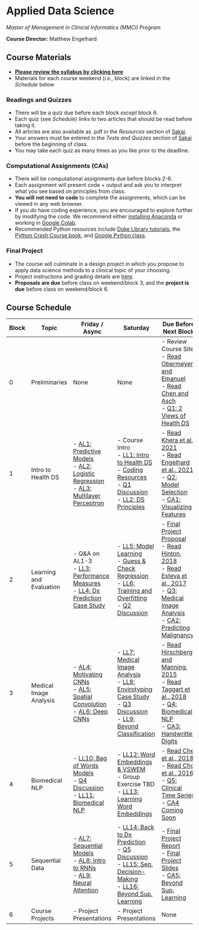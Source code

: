 # Applied Data Science
*Master of Management in Clinical Informatics (MMCi) Program*

**Course Director:** Matthew Engelhard

## Course Materials

- **[Please review the syllabus by clicking here](syllabus.md)**
- Materials for each course weekend (*i.e.,* block) are linked in the *Schedule* below

### Readings and Quizzes
- There will be a quiz due before each block *except* block 6.
- Each quiz (see *Schedule*) links to two articles that should be read before taking it.
- All articles are also available as .pdf in the *Resources* section of [Sakai](https://sakai.duke.edu).
- Your answers must be entered in the *Tests and Quizzes* section of [Sakai](https://sakai.duke.edu) before the beginning of class.
- You may take each quiz as many times as you like prior to the deadline.

### Computational Assignments (CAs)
- There will be computational assignments due before blocks 2-6.
- Each assignment will present code + output and ask you to interpret what you see based on principles from class.
- **You will not need to code** to complete the assignments, which can be viewed in any web browser.
- If you *do* have coding experience, you are encouraged to explore further by modifying the code. We recommend either [installing Anaconda](https://www.anaconda.com/products/individual#Downloads) or working in [Google Colab](colab.research.google.com).
- Recommended Python resources include [Duke Library tutorials](https://library.duke.edu/data/tutorials), the [Python Crash Course book](https://www.amazon.com/Python-Crash-Course-Eric-Matthes-ebook/dp/B07J4521M3/ref=sr_1_1_sspa?dchild=1&keywords=Python+book&qid=1618331896&sr=8-1-spons&psc=1&spLa=ZW5jcnlwdGVkUXVhbGlmaWVyPUEzSVNYTDhDUExZQktDJmVuY3J5cHRlZElkPUEwODgwNjQwM0RNT0U2Nk9XTDdDQiZlbmNyeXB0ZWRBZElkPUEwOTg4NjEyODc5U0ZROVNEQkZEJndpZGdldE5hbWU9c3BfYXRmJmFjdGlvbj1jbGlja1JlZGlyZWN0JmRvTm90TG9nQ2xpY2s9dHJ1ZQ==), and [Google Python class](https://developers.google.com/edu/python/).

### Final Project
- The course will culminate in a design project in which you propose to apply data science methods to a clinical topic of your choosing.
- Project instructions and grading details are [here](final_project.md).
- **Proposals are due** before class on weekend/block 3, and the **project is due** before class on weekend/block 6.

## Course Schedule

Block | Topic | Friday / Async | Saturday | Due Before Next Block
--- | --- | --- | --- | ---
0 | Preliminaries | None | None | - Review Course Site<br>- [Read Obermeyer and Emanuel](https://www.nejm.org/doi/full/10.1056/NEJMp1606181)<br>- [Read Chen and Asch](https://www.nejm.org/doi/full/10.1056/NEJMp1702071)<br>- [Q1: 2 Views of Health DS](quizzes/q1.md)
1 | Intro to Health DS | - [AL1: Predictive Models](lectures/al1.pdf)<br>- [AL2: Logistic Regression](lectures/al2.pdf)<br>- [AL3: Multilayer Perceptron](lectures/al3.pdf) | - Course Intro<br>- [LL1: Intro to Health DS](lectures/ll1.pdf)<br>- [Coding Resources](#computational-assignments-cas)<br>- [Q1 Discussion](quizzes/q1.md#discussion-questions)<br>- [LL2: DS Principles](lectures/ll2.pdf) | - [Read Khera et al., 2021](https://jamanetwork.com/journals/jamacardiology/fullarticle/2777055)<br>- [Read Engelhard et al., 2021](https://jamanetwork.com/journals/jamacardiology/article-abstract/2777054)<br>- [Q2: Model Selection](quizzes/q2.md)<br>- [CA1: Visualizing Features](notebooks/assignment1.ipynb)
2 | Learning and Evaluation | - Q&A on AL1-3<br>- [LL3: Performance Measures](lectures/ll3.pdf)<br>- [LL4: Dx Prediction Case Study](lectures/ll4.pdf) | - [LL5: Model Learning](lectures/ll5.pdf)<br>- [Guess & Check Regression](worksheets/mortality_example.xlsx)<br>- [LL6: Training and Overfitting](lectures/ll6.pdf)<br>- [Q2 Discussion](quizzes/q2.md) | - [Final Project Proposal](final_project.md#proposal-1-page)<br>- [Read Hinton, 2018](https://jamanetwork.com/journals/jama/fullarticle/2701666)<br>- [Read Esteva et al., 2017](https://www.nature.com/articles/nature21056)<br>- [Q3: Medical Image Analysis](quizzes/q3.md)<br>- [CA2: Predicting Malignancy](notebooks/assignment2.ipynb)
3 | Medical Image Analysis | - [AL4: Motivating CNNs](lectures/al4.pdf)<br>- [AL5: Spatial Convolution](lectures/al5.pdf)<br>- [AL6: Deep CNNs](lectures/al6.pdf) | - [LL7: Medical Image Analysis](lectures/ll7.pdf)<br>- [LL8: Envirotyping Case Study](lectures/ll8.pdf)<br>- [Q3 Discussion](quizzes/q3.md)<br>- [LL9: Beyond Classification](lectures/ll9.pdf) | - [Read Hirschberg and Manning, 2015](https://science.sciencemag.org/content/349/6245/261)<br>- [Read Taggart et al., 2018](https://jamanetwork.com/journals/jamanetworkopen/fullarticle/2706498)<br>- [Q4: Biomedical NLP](quizzes/q4.md)<br>- [CA3: Handwritten Digits](notebooks/assignment3.ipynb)
4 | Biomedical NLP | - [LL10: Bag of Words Models](lectures/ll10.pdf)<br>- [Q4 Discussion](quizzes/q4.md)<br>- [LL11: Biomedical NLP](lectures/ll11.pdf) | - [LL12: Word Embeddings & VSWEM](lectures/ll12.pdf)<br>- Group Exercise TBD<br>- [LL13: Learning Word Embeddings](lectures/ll13.pdf) | - [Read Che et al., 2018](https://www.nature.com/articles/s41598-018-24271-9)<br>- [Read Choi et al., 2016](https://www.ncbi.nlm.nih.gov/pmc/articles/PMC5391725/)<br>- [Q5: Clinical Time Series](quizzes/q5.md)<br>- [CA4 Coming Soon](about:blank)
5 | Sequential Data | - [AL7: Sequential Models](lectures/al7.pdf)<br>- [AL8: Intro to RNNs](lectures/al8.pdf)<br>- [AL9: Neural Attention](lectures/al9.pdf) | - [LL14: Back to Dx Prediction](lectures/ll14.pdf)<br>- [Q5 Discussion](quizzes/q5.md)<br>- [LL15: Seq. Decision-Making](lectures/ll15.pdf)<br>- [LL16: Beyond Sup. Learning](lectures/ll16.pdf) | - [Final Project Report](final_project.md#report-3-pages-single-spaced)<br>- [Final Project Slides](final_project.md#presentation-15-minutes)<br>- [CA5: Beyond Sup. Learning](notebooks/assignment5.ipynb)
6 | Course Projects | - Project Presentations | - Project Presentations | None
